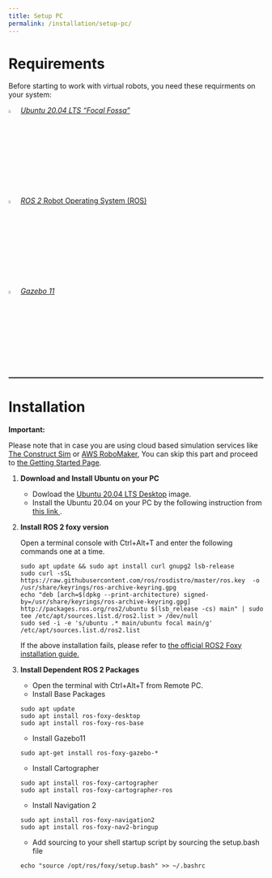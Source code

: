 ```yaml
---
title: Setup PC
permalink: /installation/setup-pc/
---
```



# Requirements

Before starting to work with virtual robots, you need these requirments on your system:

  <img src="https://rvrl-wiki.github.io/assets/img/ubuntu.png" width="4%"/> [*Ubuntu 20.04 LTS “Focal Fossa”* ](https://ubuntu.com/download/desktop) 

  <img src="https://rvrl-wiki.github.io/assets/img/ros.png" width="4%"/>  [*ROS 2* Robot Operating System (ROS)](https://docs.ros.org/en/foxyInstallation/Ubuntu-Development-Setup.html)   

  <img src="https://rvrl-wiki.github.io/assets/img/gazebo.png" width="4%"/> [*Gazebo 11* ](http://gazebosim.org/tutorials?tut=install_ubuntu&cat=install)

<hr style="border:1px solid gray"/> 

# Installation

<strong> Important: </strong>

Please note that in case you are using cloud based simulation services like [The Construct Sim](https://www.theconstructsim.com/) or [AWS RoboMaker](https://aws.amazon.com/de/robomaker/), You can skip this part and proceed to [the Getting Started Page](https://rvrl-wiki.github.io/reqs/bringup/).

1. <strong> Download and Install Ubuntu on your PC </strong>
   * Dowload the [Ubuntu 20.04 LTS Desktop](https://releases.ubuntu.com/20.04/) image.
   * Install the Ubuntu 20.04 on your PC by the following instruction from [ this link ](https://ubuntu.com/tutorials/install-ubuntu-desktop#1-overview).

2. <strong> Install ROS 2 foxy version</strong> 
    
    Open a terminal console with Ctrl+Alt+T and enter the following commands one at a time. 
    ```
    sudo apt update && sudo apt install curl gnupg2 lsb-release
    sudo curl -sSL https://raw.githubusercontent.com/ros/rosdistro/master/ros.key  -o /usr/share/keyrings/ros-archive-keyring.gpg
    echo "deb [arch=$(dpkg --print-architecture) signed-by=/usr/share/keyrings/ros-archive-keyring.gpg] http://packages.ros.org/ros2/ubuntu $(lsb_release -cs) main" | sudo tee /etc/apt/sources.list.d/ros2.list > /dev/null
    sudo sed -i -e 's/ubuntu .* main/ubuntu focal main/g' /etc/apt/sources.list.d/ros2.list
    ```
    If the above installation fails, please refer to 
    [the official ROS2 Foxy installation guide.](https://index.ros.org/doc/ros2/Installation/Foxy/Linux-Install-Debians/)

3. <strong> Install Dependent ROS 2 Packages </strong>
   * Open the terminal with Ctrl+Alt+T from Remote PC.
   * Install Base Packages
    ```
    sudo apt update
    sudo apt install ros-foxy-desktop
    sudo apt install ros-foxy-ros-base
    ```
   * Install Gazebo11
    ```
    sudo apt-get install ros-foxy-gazebo-*
    ```
   * Install Cartographer
    ```
    sudo apt install ros-foxy-cartographer
    sudo apt install ros-foxy-cartographer-ros
    ```
   * Install Navigation 2
    ```
    sudo apt install ros-foxy-navigation2
    sudo apt install ros-foxy-nav2-bringup
    ```
   * Add sourcing to your shell startup script by sourcing the setup.bash file 
    ```
    echo "source /opt/ros/foxy/setup.bash" >> ~/.bashrc
    ```